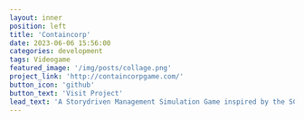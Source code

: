 ```yaml
---
layout: inner
position: left
title: 'Containcorp'
date: 2023-06-06 15:56:00
categories: development
tags: Videogame
featured_image: '/img/posts/collage.png'
project_link: 'http://containcorpgame.com/'
button_icon: 'github'
button_text: 'Visit Project'
lead_text: 'A Storydriven Management Simulation Game inspired by the SCP Universe. Containcorp has you managing a top-secret worldwide government-run facility that specialises in containing and experimenting on anomalous entities. Set in its own universe but inspired by the SCP universe, you will encounter a multitude of anomalous objects and entities. What you learn about each and how is up to you...'
---
```

